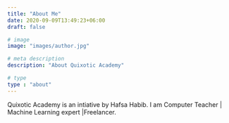 ```yaml
---
title: "About Me"
date: 2020-09-09T13:49:23+06:00
draft: false

# image
image: "images/author.jpg"

# meta description
description: "About Quixotic Academy"

# type
type : "about"
---
```

Quixotic Academy is an intiative by Hafsa Habib. I am Computer Teacher | Machine Learning expert |Freelancer.
